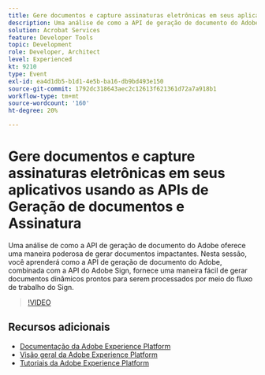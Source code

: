 ```yaml
---
title: Gere documentos e capture assinaturas eletrônicas em seus aplicativos usando as APIs de Geração de documentos e Assinatura
description: Uma análise de como a API de geração de documento do Adobe oferece uma maneira poderosa de gerar documentos impactantes. Nesta sessão, você aprenderá como a API de geração de documento do Adobe, combinada com a API do Adobe Sign, fornece uma maneira fácil de gerar documentos dinâmicos prontos para serem processados por meio do fluxo de trabalho do Sign.
solution: Acrobat Services
feature: Developer Tools
topic: Development
role: Developer, Architect
level: Experienced
kt: 9210
type: Event
exl-id: ea4d1db5-b1d1-4e5b-ba16-db9bd493e150
source-git-commit: 1792dc318643aec2c12613f621361d72a7a918b1
workflow-type: tm+mt
source-wordcount: '160'
ht-degree: 20%

---
```


# Gere documentos e capture assinaturas eletrônicas em seus aplicativos usando as APIs de Geração de documentos e Assinatura

Uma análise de como a API de geração de documento do Adobe oferece uma maneira poderosa de gerar documentos impactantes. Nesta sessão, você aprenderá como a API de geração de documento do Adobe, combinada com a API do Adobe Sign, fornece uma maneira fácil de gerar documentos dinâmicos prontos para serem processados por meio do fluxo de trabalho do Sign.

>[!VIDEO](https://video.tv.adobe.com/v/338094/?quality=12&learn=on&hidetitle=true)

## Recursos adicionais

- [Documentação da Adobe Experience Platform](https://experienceleague.adobe.com/docs/experience-platform.html?lang=pt-BR)
- [Visão geral da Adobe Experience Platform](https://experienceleague.adobe.com/docs/experience-platform/landing/home.html?lang=pt-BR)
- [Tutoriais da Adobe Experience Platform](https://experienceleague.adobe.com/docs/platform-learn/tutorials/overview.html?lang=pt-BR)
